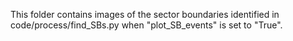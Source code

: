 This folder contains images of the sector boundaries identified in code/process/find_SBs.py when "plot_SB_events" is set to "True".